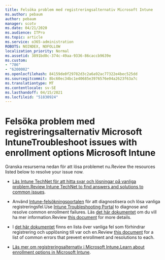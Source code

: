 ```yaml
---
title: Felsöka problem med registreringsalternativ Microsoft Intune
ms.author: pebaum
author: pebaum
manager: scotv
ms.date: 04/21/2020
ms.audience: ITPro
ms.topic: article
ms.service: o365-administration
ROBOTS: NOINDEX, NOFOLLOW
localization_priority: Normal
ms.assetid: 3891bd0c-374c-49aa-9336-86caccb9639e
ms.custom:
- "786"
- "6200002"
ms.openlocfilehash: 84159de0f29782d3c2a6a92ac77322e4bec525dd
ms.sourcegitcommit: 8bc60ec34bc1e40685e3976576e04a2623f63a7c
ms.translationtype: MT
ms.contentlocale: sv-SE
ms.lasthandoff: 04/15/2021
ms.locfileid: "51830924"
---
```

# <a name="troubleshoot-issues-with-enrollment-options-microsoft-intune"></a><span data-ttu-id="c0f54-102">Felsöka problem med registreringsalternativ Microsoft Intune</span><span class="sxs-lookup"><span data-stu-id="c0f54-102">Troubleshoot issues with enrollment options Microsoft Intune</span></span>

<span data-ttu-id="c0f54-103">Granska resurserna nedan för att lösa problemet nu.</span><span class="sxs-lookup"><span data-stu-id="c0f54-103">Review the resources listed below to resolve your issue now.</span></span>
  
- <span data-ttu-id="c0f54-104">[Läs Intune TechNet för att hitta svar och lösningar på vanliga problem.](https://social.technet.microsoft.com/Forums/home?category=microsoftintune&amp;filter=alltypes&amp;sort=lastpostdesc)</span><span class="sxs-lookup"><span data-stu-id="c0f54-104">[Review Intune TechNet to find answers and solutions to common issues](https://social.technet.microsoft.com/Forums/home?category=microsoftintune&amp;filter=alltypes&amp;sort=lastpostdesc).</span></span>

- <span data-ttu-id="c0f54-105">Använd [Intune-felsökningsportalen](https://aka.ms/intunetroubleshooting) för att diagnostisera och lösa vanliga registreringsfel.</span><span class="sxs-lookup"><span data-stu-id="c0f54-105">Use [Intune Troubleshooting Portal](https://aka.ms/intunetroubleshooting) to diagnose and resolve common enrollment failures.</span></span> <span data-ttu-id="c0f54-106">Läs [det här dokumentet](https://docs.microsoft.com/intune/help-desk-operators) om du vill ha mer information.</span><span class="sxs-lookup"><span data-stu-id="c0f54-106">Review [this document](https://docs.microsoft.com/intune/help-desk-operators) for more details.</span></span>

- <span data-ttu-id="c0f54-107">I [det här dokumentet](https://docs.microsoft.com/troubleshoot/mem/intune/troubleshoot-device-enrollment-in-intune) finns en lista över vanliga fel som förhindrar registrering och upplösning till var och en.</span><span class="sxs-lookup"><span data-stu-id="c0f54-107">Review [this document](https://docs.microsoft.com/troubleshoot/mem/intune/troubleshoot-device-enrollment-in-intune) for a list of common errors that prevent enrollment and resolutions to each.</span></span>

- <span data-ttu-id="c0f54-108">[Läs mer om registreringsalternativ i Microsoft Intune.](https://docs.microsoft.com/intune/enrollment-options)</span><span class="sxs-lookup"><span data-stu-id="c0f54-108">[Learn about enrollment options in Microsoft Intune](https://docs.microsoft.com/intune/enrollment-options).</span></span>
